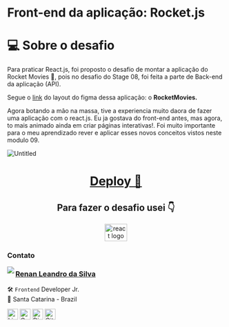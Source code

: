 # Front-end da aplicação: Rocket.js

# 💻 Sobre o desafio

Para praticar React.js, foi proposto o desafio de montar a aplicação do Rocket Movies 💜, pois no desafio do Stage 08, foi feita a parte de Back-end da aplicação (API).

Segue o [link](https://www.figma.com/file/UObYagRzmvi5PY4HhmzEHM/RocketMovies/duplicate) do layout do figma dessa aplicação: o **RocketMovies.**

Agora botando a mão na massa, tive a experiencia muito daora de fazer uma aplicação com o react.js. Eu ja gostava do front-end antes, mas agora, to mais animado ainda em criar páginas interativas!. Foi muito importante para o meu aprendizado rever e aplicar esses novos conceitos vistos neste modulo 09.

![Untitled](https://user-images.githubusercontent.com/101990719/183761835-5b25f316-2bda-47e8-9681-c741caa3bf1c.png)

<div align="center">

# <a href="https://rocketmovies-eight.vercel.app/" > Deploy 🛫 </a>

<h2 align="center">Para fazer o desafio usei 👇</h2>

  <img src="https://cdn.jsdelivr.net/gh/devicons/devicon/icons/react/react-original-wordmark.svg" height="40" width="52" alt="react logo" />
          
</div>

### Contato

<img align="left" src="https://www.github.com/renyzeraa.png?size=150">

### [**Renan Leandro da Silva**](https://github.com/renyzeraa)

🛠 `Frontend` Developer Jr. <br>
📍 Santa Catarina - Brazil

<a href="https://www.linkedin.com/in/renyzeraa" target="_blank"><img src="https://img.shields.io/badge/LinkedIn-0077B5?style=flat&logo=linkedin&logoColor=white" alt="LinkedIn Badge" height="25"></a>&nbsp;<a href="mailto:renansilvaytb@gmail.com" target="_blank"><img src="https://img.shields.io/badge/Gmail-D14836?style=flat&logo=gmail&logoColor=white" alt="Gmail Badge" height="25"></a>&nbsp;<a href="#"><img src="https://img.shields.io/badge/Discord-%237289DA.svg?logo=discord&logoColor=white" title="renan_s#7826" alt="Discord Badge" height="25"></a>&nbsp;<a href="https://www.github.com/renyzeraa" target="_blank"><img src="https://img.shields.io/badge/GitHub-100000?style=flat&logo=github&logoColor=white" alt="GitHub Badge" height="25"></a>&nbsp;

<br clear="left"/>
